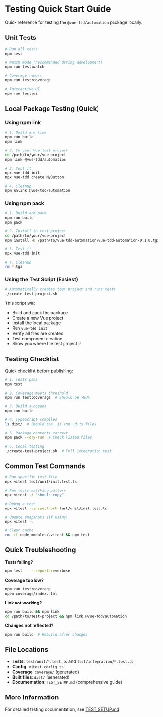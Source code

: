 # Testing Quick Start Guide

Quick reference for testing the `@vue-tdd/automation` package locally.

## Unit Tests

```bash
# Run all tests
npm test

# Watch mode (recommended during development)
npm run test:watch

# Coverage report
npm run test:coverage

# Interactive UI
npm run test:ui
```

## Local Package Testing (Quick)

### Using npm link

```bash
# 1. Build and link
npm run build
npm link

# 2. In your Vue test project
cd /path/to/your/vue-project
npm link @vue-tdd/automation

# 3. Test it
npx vue-tdd init
npx vue-tdd create MyButton

# 4. Cleanup
npm unlink @vue-tdd/automation
```

### Using npm pack

```bash
# 1. Build and pack
npm run build
npm pack

# 2. Install in test project
cd /path/to/your/vue-project
npm install -D /path/to/vue-tdd-automation/vue-tdd-automation-0.1.0.tgz

# 3. Test it
npx vue-tdd init

# 4. Cleanup
rm *.tgz
```

### Using the Test Script (Easiest)

```bash
# Automatically creates test project and runs tests
./create-test-project.sh
```

This script will:
- Build and pack the package
- Create a new Vue project
- Install the local package
- Run `vue-tdd init`
- Verify all files are created
- Test component creation
- Show you where the test project is

## Testing Checklist

Quick checklist before publishing:

```bash
# 1. Tests pass
npm test

# 2. Coverage meets threshold
npm run test:coverage  # Should be >80%

# 3. Build succeeds
npm run build

# 4. TypeScript compiles
ls dist/  # Should see .js and .d.ts files

# 5. Package contents correct
npm pack --dry-run  # Check listed files

# 6. Local testing
./create-test-project.sh  # Full integration test
```

## Common Test Commands

```bash
# Run specific test file
npx vitest test/unit/init.test.ts

# Run tests matching pattern
npx vitest -t "should copy"

# Debug a test
npx vitest --inspect-brk test/unit/init.test.ts

# Update snapshots (if using)
npx vitest -u

# Clear cache
rm -rf node_modules/.vitest && npm test
```

## Quick Troubleshooting

**Tests failing?**
```bash
npm test -- --reporter=verbose
```

**Coverage too low?**
```bash
npm run test:coverage
open coverage/index.html
```

**Link not working?**
```bash
npm run build && npm link
cd /path/to/test-project && npm link @vue-tdd/automation
```

**Changes not reflected?**
```bash
npm run build  # Rebuild after changes
```

## File Locations

- **Tests**: `test/unit/*.test.ts` and `test/integration/*.test.ts`
- **Config**: `vitest.config.ts`
- **Coverage**: `coverage/` (generated)
- **Built files**: `dist/` (generated)
- **Documentation**: `TEST_SETUP.md` (comprehensive guide)

## More Information

For detailed testing documentation, see [TEST_SETUP.md](./TEST_SETUP.md)
